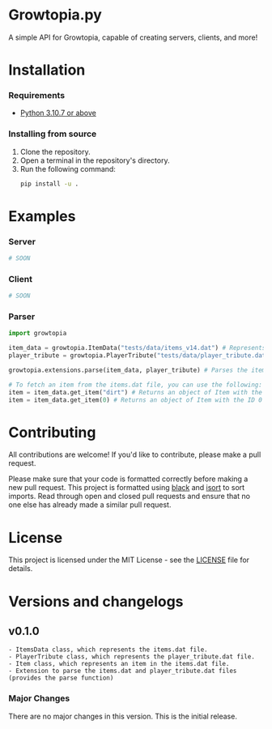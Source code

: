 # Growtopia.py
A simple API for Growtopia, capable of creating servers, clients, and more!

# Installation
### Requirements
- [Python 3.10.7 or above](https://www.python.org/downloads/)

### Installing from source
1. Clone the repository.
2. Open a terminal in the repository's directory.
3. Run the following command:
    ```bash
    pip install -u .
    ```

# Examples
### Server
```python
# SOON
```

### Client
```python
# SOON
```

### Parser
```python
import growtopia

item_data = growtopia.ItemData("tests/data/items_v14.dat") # Represents the items.dat file
player_tribute = growtopia.PlayerTribute("tests/data/player_tribute.dat") # Represents the player_tribute.dat file

growtopia.extensions.parse(item_data, player_tribute) # Parses the items.dat file and player_tribute.dat file. Both parameters are optional, but you should parse at least one of them.

# To fetch an item from the items.dat file, you can use the following:
item = item_data.get_item("dirt") # Returns an object of Item with the name "dirt"
item = item_data.get_item(0) # Returns an object of Item with the ID 0 (blank)
```


# Contributing
All contributions are welcome! If you'd like to contribute, please make a pull request.

Please make sure that your code is formatted correctly before making a new pull request. This project is formatted using [black](https://black.readthedocs.io/en/stable/) and [isort](https://pycqa.github.io/isort/) to sort imports. Read through open and closed pull requests and ensure that no one else has already made a similar pull request. 

# License
This project is licensed under the MIT License - see the [LICENSE](LICENSE) file for details.

# Versions and changelogs
## v0.1.0
    - ItemsData class, which represents the items.dat file.
    - PlayerTribute class, which represents the player_tribute.dat file.
    - Item class, which represents an item in the items.dat file.
    - Extension to parse the items.dat and player_tribute.dat files (provides the parse function)

### Major Changes
There are no major changes in this version. This is the initial release.    
